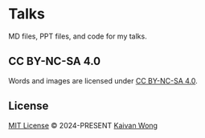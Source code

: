 # Talks

MD files, PPT files, and code for my talks.

## CC BY-NC-SA 4.0

Words and images are licensed under <a href='https://creativecommons.org/licenses/by-nc-sa/4.0/'>CC BY-NC-SA 4.0</a>.

## License

[MIT License](./LICENSE) © 2024-PRESENT [Kaivan Wong](https://github.com/kaivanwong)
